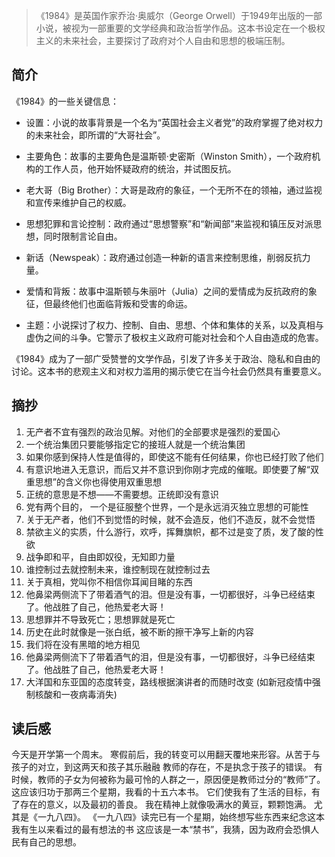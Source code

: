 > 《1984》是英国作家乔治·奥威尔（George Orwell）于1949年出版的一部小说，被视为一部重要的文学经典和政治哲学作品。这本书设定在一个极权主义的未来社会，主要探讨了政府对个人自由和思想的极端压制。


## 简介
《1984》的一些关键信息：

- 设置：小说的故事背景是一个名为“英国社会主义者党”的政府掌握了绝对权力的未来社会，即所谓的“大哥社会”。

- 主要角色：故事的主要角色是温斯顿·史密斯（Winston Smith），一个政府机构的工作人员，他开始怀疑政府的统治，并试图反抗。

- 老大哥（Big Brother）：大哥是政府的象征，一个无所不在的领袖，通过监视和宣传来维护自己的权威。

- 思想犯罪和言论控制：政府通过“思想警察”和“新闻部”来监视和镇压反对派思想，同时限制言论自由。

- 新话（Newspeak）：政府通过创造一种新的语言来控制思维，削弱反抗力量。

- 爱情和背叛：故事中温斯顿与朱丽叶（Julia）之间的爱情成为反抗政府的象征，但最终他们也面临背叛和受害的命运。

- 主题：小说探讨了权力、控制、自由、思想、个体和集体的关系，以及真相与虚伪之间的斗争。它警示了极权主义政府可能对社会和个人自由造成的危害。

《1984》成为了一部广受赞誉的文学作品，引发了许多关于政治、隐私和自由的讨论。这本书的悲观主义和对权力滥用的揭示使它在当今社会仍然具有重要意义。

## 摘抄

1. 无产者不宜有强烈的政治见解。对他们的全部要求是强烈的爱国心
2. 一个统治集团只要能够指定它的接班人就是一个统治集团
3. 如果你感到保持人性是值得的，即使这不能有任何结果，你也已经打败了他们
4. 有意识地进入无意识，而后又并不意识到你刚才完成的催眠。即使要了解“双重思想”的含义你也得使用双重思想
5. 正统的意思是不想——不需要想。正统即没有意识
6. 党有两个目的， 一个是征服整个世界，一个是永远消灭独立思想的可能性
7. 关于无产者，他们不到觉悟的时候，就不会造反，他们不造反，就不会觉悟
8. 禁欲主义的实质，什么游行，欢呼，挥舞旗帜，都不过是变了质，发了酸的性欲
9. 战争即和平，自由即奴役，无知即力量
10. 谁控制过去就控制未来，谁控制现在就控制过去
11. 关于真相，党叫你不相信你耳闻目睹的东西
12. 他鼻梁两侧流下了带着酒气的泪。但是没有事，一切都很好，斗争已经结束了。他战胜了自己，他热爱老大哥！
13. 思想罪并不导致死亡；思想罪就是死亡
14. 历史在此时就像是一张白纸，被不断的擦干净写上新的内容
15. 我们将在没有黑暗的地方相见
16. 他鼻梁两侧流下了带着酒气的泪，但是没有事，一切都很好，斗争已经结束了。他战胜了自己，他热爱老大哥！
17. 大洋国和东亚国的态度转变，路线根据演讲者的而随时改变 (如新冠疫情中强制核酸和一夜病毒消失)

## 读后感
今天是开学第一个周末。
寒假前后，我的转变可以用翻天覆地来形容。从苦于与孩子的对立，到这两天和孩子其乐融融
教师的存在，不是执念于孩子的错误。
有时候，教师的子女为何被称为最可怜的人群之一，原因便是教师过分的“教师”了。
这应该归功于那两三个星期，我看的十五六本书。
它们使我有了生活的目标，有了存在的意义，以及最初的善良。
我在精神上就像吸满水的黄豆，颗颗饱满。
尤其是《一九八四》。
《一九八四》读完已有一个星期，始终想写些东西来纪念这本我有生以来看过的最有想法的书
这应该是一本“禁书”，我猜，因为政府会恐惧人民有自己的思想。
